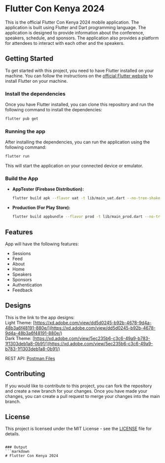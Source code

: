 # Flutter Con Kenya 2024

This is the official Flutter Con Kenya 2024 mobile application. The application is built using Flutter and Dart programming language. The application is designed to provide information about the conference, speakers, schedule, and sponsors. The application also provides a platform for attendees to interact with each other and the speakers.

## Getting Started

To get started with this project, you need to have Flutter installed on your machine. You can follow the instructions on the [official Flutter website](https://flutter.dev/docs/get-started/install) to install Flutter on your machine.

### Install the dependencies
Once you have Flutter installed, you can clone this repository and run the following command to install the dependencies:

```bash
flutter pub get
```

### Running the app
After installing the dependencies, you can run the application using the following command:

```bash
flutter run
```

This will start the application on your connected device or emulator.

### Build the App

- **AppTester (Firebase Distribution):**

    ```bash
    flutter build apk --flavor uat -t lib/main_uat.dart --no-tree-shake-icons
    ```

- **Production (For Play Store):**

    ```bash
    flutter build appbundle --flavor prod -t lib/main_prod.dart --no-tree-shake-icons
    ```

## Features

App will have the following features:

- Sessions
- Feed
- About
- Home
- Speakers
- Sponsors
- Authentication
- Feedback

## Designs

This is the link to the app designs:  
Light Theme: [https://xd.adobe.com/view/dd5d0245-b92b-4678-9d4a-48b3a6f48191-880e/](https://xd.adobe.com/view/dd5d0245-b92b-4678-9d4a-48b3a6f48191-880e/)  
Dark Theme: [https://xd.adobe.com/view/5ec235b6-c3c6-49a9-b783-1f1303deb1a8-0b91/](https://xd.adobe.com/view/5ec235b6-c3c6-49a9-b783-1f1303deb1a8-0b91/)

REST API: [Postman Files](https://documenter.getpostman.com/view/3385291/SzS4TTXb?version=latest#intro)




## Contributing

If you would like to contribute to this project, you can fork the repository and create a new branch for your changes. Once you have made your changes, you can create a pull request to merge your changes into the main branch.

## License

This project is licensed under the MIT License - see the [LICENSE](LICENSE) file for details.
```

### Output
```markdown
# Flutter Con Kenya 2024

